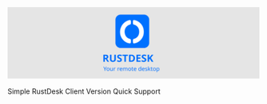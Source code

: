 <p align="center">
  <img src="logo-header.svg" alt="RustDesk - Your remote desktop"><br>
</p>

Simple RustDesk Client Version Quick Support
